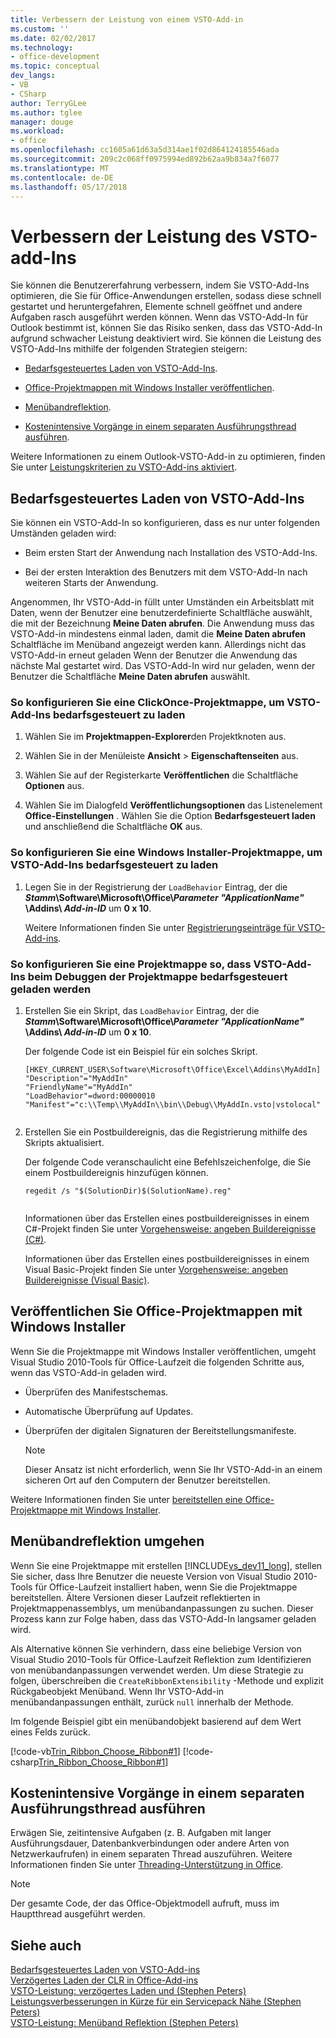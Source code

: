 ```yaml
---
title: Verbessern der Leistung von einem VSTO-Add-in
ms.custom: ''
ms.date: 02/02/2017
ms.technology:
- office-development
ms.topic: conceptual
dev_langs:
- VB
- CSharp
author: TerryGLee
ms.author: tglee
manager: douge
ms.workload:
- office
ms.openlocfilehash: cc1605a61d63a5d314ae1f02d864124185546ada
ms.sourcegitcommit: 209c2c068ff0975994ed892b62aa9b834a7f6077
ms.translationtype: MT
ms.contentlocale: de-DE
ms.lasthandoff: 05/17/2018
---
```

# <a name="improve-the-performance-of-a-vsto-add-in"></a>Verbessern der Leistung des VSTO-add-Ins
  Sie können die Benutzererfahrung verbessern, indem Sie VSTO-Add-Ins optimieren, die Sie für Office-Anwendungen erstellen, sodass diese schnell gestartet und heruntergefahren, Elemente schnell geöffnet und andere Aufgaben rasch ausgeführt werden können. Wenn das VSTO-Add-In für Outlook bestimmt ist, können Sie das Risiko senken, dass das VSTO-Add-In aufgrund schwacher Leistung deaktiviert wird. Sie können die Leistung des VSTO-Add-Ins mithilfe der folgenden Strategien steigern:  
  
-   [Bedarfsgesteuertes Laden von VSTO-Add-Ins](#Load).  
  
-   [Office-Projektmappen mit Windows Installer veröffentlichen](#Publish).  
  
-   [Menübandreflektion](#Bypass).  
  
-   [Kostenintensive Vorgänge in einem separaten Ausführungsthread ausführen](#Perform).  
  
 Weitere Informationen zu einem Outlook-VSTO-Add-in zu optimieren, finden Sie unter [Leistungskriterien zu VSTO-Add-ins aktiviert](http://go.microsoft.com/fwlink/?LinkID=266503).  
  
##  <a name="Load"></a> Bedarfsgesteuertes Laden von VSTO-Add-Ins  
 Sie können ein VSTO-Add-In so konfigurieren, dass es nur unter folgenden Umständen geladen wird:  
  
-   Beim ersten Start der Anwendung nach Installation des VSTO-Add-Ins.  
  
-   Bei der ersten Interaktion des Benutzers mit dem VSTO-Add-In nach weiteren Starts der Anwendung.  
  
 Angenommen, Ihr VSTO-Add-in füllt unter Umständen ein Arbeitsblatt mit Daten, wenn der Benutzer eine benutzerdefinierte Schaltfläche auswählt, die mit der Bezeichnung **Meine Daten abrufen**. Die Anwendung muss das VSTO-Add-in mindestens einmal laden, damit die **Meine Daten abrufen** Schaltfläche im Menüband angezeigt werden kann. Allerdings nicht das VSTO-Add-in erneut geladen Wenn der Benutzer die Anwendung das nächste Mal gestartet wird. Das VSTO-Add-In wird nur geladen, wenn der Benutzer die Schaltfläche **Meine Daten abrufen** auswählt.  
  
### <a name="to-configure-a-clickonce-solution-to-load-vsto-add-ins-on-demand"></a>So konfigurieren Sie eine ClickOnce-Projektmappe, um VSTO-Add-Ins bedarfsgesteuert zu laden  
  
1.  Wählen Sie im **Projektmappen-Explorer**den Projektknoten aus.  
  
2.  Wählen Sie in der Menüleiste **Ansicht** >  **Eigenschaftenseiten** aus.  
  
3.  Wählen Sie auf der Registerkarte **Veröffentlichen** die Schaltfläche **Optionen** aus.  
  
4.  Wählen Sie im Dialogfeld **Veröffentlichungsoptionen** das Listenelement **Office-Einstellungen** . Wählen Sie die Option **Bedarfsgesteuert laden** und anschließend die Schaltfläche **OK** aus.  
  
### <a name="to-configure-a-windows-installer-solution-to-load-vsto-add-ins-on-demand"></a>So konfigurieren Sie eine Windows Installer-Projektmappe, um VSTO-Add-Ins bedarfsgesteuert zu laden  
  
1.  Legen Sie in der Registrierung der `LoadBehavior` Eintrag, der die **_Stamm_\Software\Microsoft\Office\\_Parameter "ApplicationName"_ \Addins\\  _Add-in-ID_** um **0 x 10**.  
  
     Weitere Informationen finden Sie unter [Registrierungseinträge für VSTO-Add-ins](../vsto/registry-entries-for-vsto-add-ins.md).  
  
### <a name="to-configure-a-solution-to-load-vsto-add-ins-on-demand-while-you-debug-the-solution"></a>So konfigurieren Sie eine Projektmappe so, dass VSTO-Add-Ins beim Debuggen der Projektmappe bedarfsgesteuert geladen werden  
  
1.  Erstellen Sie ein Skript, das `LoadBehavior` Eintrag, der die **_Stamm_\Software\Microsoft\Office\\_Parameter "ApplicationName"_ \Addins\\  _Add-in-ID_** um **0 x 10**.  
  
     Der folgende Code ist ein Beispiel für ein solches Skript.  
  
    ```cmd/sh
    [HKEY_CURRENT_USER\Software\Microsoft\Office\Excel\Addins\MyAddIn]  
    "Description"="MyAddIn"  
    "FriendlyName"="MyAddIn"  
    "LoadBehavior"=dword:00000010  
    "Manifest"="c:\\Temp\\MyAddIn\\bin\\Debug\\MyAddIn.vsto|vstolocal"  
  
    ```  
  
2.  Erstellen Sie ein Postbuildereignis, das die Registrierung mithilfe des Skripts aktualisiert.  
  
     Der folgende Code veranschaulicht eine Befehlszeichenfolge, die Sie einem Postbuildereignis hinzufügen können.  
  
    ```cmd/sh
    regedit /s "$(SolutionDir)$(SolutionName).reg"  
  
    ```  
  
     Informationen über das Erstellen eines postbuildereignisses in einem C#-Projekt finden Sie unter [Vorgehensweise: angeben Buildereignisse &#40;C&#35;&#41;](/visualstudio/ide/how-to-specify-build-events-csharp).  
  
     Informationen über das Erstellen eines postbuildereignisses in einem Visual Basic-Projekt finden Sie unter [Vorgehensweise: angeben Buildereignisse &#40;Visual Basic&#41;](/visualstudio/ide/how-to-specify-build-events-visual-basic).  
  
##  <a name="Publish"></a> Veröffentlichen Sie Office-Projektmappen mit Windows Installer  
 Wenn Sie die Projektmappe mit Windows Installer veröffentlichen, umgeht Visual Studio 2010-Tools für Office-Laufzeit die folgenden Schritte aus, wenn das VSTO-Add-in geladen wird.  
  
-   Überprüfen des Manifestschemas.  
  
-   Automatische Überprüfung auf Updates.  
  
-   Überprüfen der digitalen Signaturen der Bereitstellungsmanifeste.  
  
    > [!NOTE]  
    >  Dieser Ansatz ist nicht erforderlich, wenn Sie Ihr VSTO-Add-in an einem sicheren Ort auf den Computern der Benutzer bereitstellen.  
  
 Weitere Informationen finden Sie unter [bereitstellen eine Office-Projektmappe mit Windows Installer](../vsto/deploying-an-office-solution-by-using-windows-installer.md).  
  
##  <a name="Bypass"></a> Menübandreflektion umgehen  
 Wenn Sie eine Projektmappe mit erstellen [!INCLUDE[vs_dev11_long](../sharepoint/includes/vs-dev11-long-md.md)], stellen Sie sicher, dass Ihre Benutzer die neueste Version von Visual Studio 2010-Tools für Office-Laufzeit installiert haben, wenn Sie die Projektmappe bereitstellen. Ältere Versionen dieser Laufzeit reflektierten in Projektmappenassemblys, um menübandanpassungen zu suchen. Dieser Prozess kann zur Folge haben, dass das VSTO-Add-In langsamer geladen wird.  
  
 Als Alternative können Sie verhindern, dass eine beliebige Version von Visual Studio 2010-Tools für Office-Laufzeit Reflektion zum Identifizieren von menübandanpassungen verwendet werden. Um diese Strategie zu folgen, überschreiben die `CreateRibbonExtensibility` -Methode und explizit Rückgabeobjekt Menüband. Wenn Ihr VSTO-Add-in menübandanpassungen enthält, zurück `null` innerhalb der Methode.  
  
 Im folgende Beispiel gibt ein menübandobjekt basierend auf dem Wert eines Felds zurück.  
  
 [!code-vb[Trin_Ribbon_Choose_Ribbon#1](../vsto/codesnippet/VisualBasic/trin_ribbon_choose_ribbon_4/ThisWorkbook.vb#1)]
 [!code-csharp[Trin_Ribbon_Choose_Ribbon#1](../vsto/codesnippet/CSharp/trin_ribbon_choose_ribbon_4/ThisWorkbook.cs#1)]  
  
##  <a name="Perform"></a> Kostenintensive Vorgänge in einem separaten Ausführungsthread ausführen  
 Erwägen Sie, zeitintensive Aufgaben (z. B. Aufgaben mit langer Ausführungsdauer, Datenbankverbindungen oder andere Arten von Netzwerkaufrufen) in einem separaten Thread auszuführen. Weitere Informationen finden Sie unter [Threading-Unterstützung in Office](../vsto/threading-support-in-office.md).  
  
> [!NOTE]  
>  Der gesamte Code, der das Office-Objektmodell aufruft, muss im Hauptthread ausgeführt werden.  
  
## <a name="see-also"></a>Siehe auch  
 [Bedarfsgesteuertes Laden von VSTO-Add-ins](http://blogs.msdn.com/b/andreww/archive/2008/07/14/demand-loading-vsto-add-ins.aspx)   
 [Verzögertes Laden der CLR in Office-Add-ins](http://blogs.msdn.com/b/andreww/archive/2008/04/19/delay-loading-the-clr-in-office-add-ins.aspx)   
 [VSTO-Leistung: verzögertes Laden und (Stephen Peters)](http://blogs.msdn.com/b/vsto/archive/2010/01/07/vsto-performance-delay-loading-and-you.aspx)   
 [Leistungsverbesserungen in Kürze für ein Servicepack Nähe (Stephen Peters)](http://blogs.msdn.com/b/vsto/archive/2010/11/30/performance-improvements-coming-soon-to-a-service-pack-near-you-stephen-peters.aspx)   
 [VSTO-Leistung: Menüband Reflektion (Stephen Peters)](http://blogs.msdn.com/b/vsto/archive/2010/06/03/vsto-performance-ribbon-reflection.aspx)  
  
  